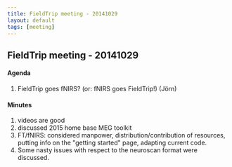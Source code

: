 ```yaml
---
title: FieldTrip meeting - 20141029
layout: default
tags: [meeting]
---
```


## FieldTrip meeting - 20141029

#### Agenda

 1.  FieldTrip goes fNIRS? (or: fNIRS goes FieldTrip!) (Jörn)

#### Minutes

 1.  videos are good 
 2.  discussed 2015 home base MEG toolkit
 3.  FT/fNIRS: considered manpower, distribution/contribution of resources, putting info on the "getting started" page, adapting current code.
 4.  Some nasty issues with respect to the neuroscan format were discussed.
